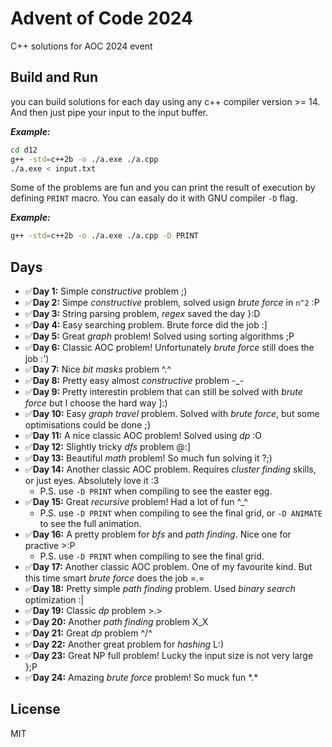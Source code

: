 # Advent of Code 2024
C++ solutions for AOC 2024 event

## Build and Run
you can build solutions for each day using any c++ compiler version >= 14. And then just pipe your input to the input buffer.

***Example:***
```bash
cd d12
g++ -std=c++2b -o ./a.exe ./a.cpp
./a.exe < input.txt
```

Some of the problems are fun and you can print the result of execution by defining `PRINT` macro. You can easaly do it with
GNU compiler `-D` flag.

***Example:***
```bash
g++ -std=c++2b -o ./a.exe ./a.cpp -D PRINT
```

## Days
* ✅**Day 1:** Simple _constructive_ problem ;)
* ✅**Day 2:** Simpe _constructive_ problem, solved usign _brute force_ in `n^2` :P
* ✅**Day 3:** String parsing problem, _regex_ saved the day }:D
* ✅**Day 4:** Easy searching problem. Brute force did the job :]
* ✅**Day 5:** Great _graph_ problem! Solved using sorting algorithms ;P
* ✅**Day 6:** Classic AOC problem! Unfortunately _brute force_ still does the job :')
* ✅**Day 7:** Nice _bit masks_ problem ^.^
* ✅**Day 8:** Pretty easy almost _constructive_ problem -_-
* ✅**Day 9:** Pretty interestin problem that can still be solved with _brute force_ but I choose the hard way ]:)
* ✅**Day 10:** Easy _graph travel_ problem. Solved with _brute force_, but some optimisations could be done ;}
* ✅**Day 11:** A nice classic AOC problem! Solved using _dp_ :O
* ✅**Day 12:** Slightly tricky _dfs_ problem @:]
* ✅**Day 13:** Beautiful _math_ problem! So much fun solving it ?;)
* ✅**Day 14:** Another classic AOC problem. Requires _cluster finding_ skills, or just eyes. Absolutely love it :3
  * P.S. use `-D PRINT` when compiling to see the easter egg.
* ✅**Day 15:** Great _recursive_ problem! Had a lot of fun ^_^
  * P.S. use `-D PRINT` when compiling to see the final grid, or `-D ANIMATE` to see the full animation.
* ✅**Day 16:** A pretty problem for _bfs_ and _path finding_. Nice one for practive >:P
  * P.S. use `-D PRINT` when compiling to see the final grid.
* ✅**Day 17:** Another classic AOC problem. One of my favourite kind. But this time smart _brute force_ does the job =.=
* ✅**Day 18:** Pretty simple _path finding_ problem. Used _binary search_ optimization :|
* ✅**Day 19:** Classic _dp_ problem >.>
* ✅**Day 20:** Another _path finding_ problem X_X
* ✅**Day 21:** Great _dp_ problem ^/^
* ✅**Day 22:** Another great problem for _hashing_ L:)
* ✅**Day 23:** Great NP full problem! Lucky the input size is not very large };P
* ✅**Day 24:** Amazing _brute force_ problem! So muck fun \*.\*

## License
MIT
